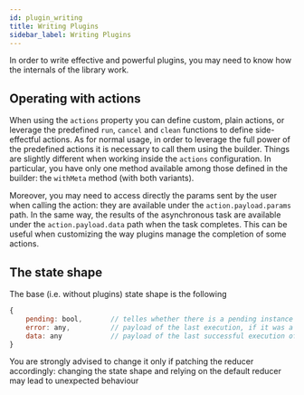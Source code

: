 ```yaml
---
id: plugin_writing
title: Writing Plugins
sidebar_label: Writing Plugins
---
```

In order to write effective and powerful plugins, you may need to know how the internals of the library work. 

## Operating with actions
When using the `actions` property you can define custom, plain actions, or leverage the predefined `run`, `cancel` and `clean` functions to define side-effectful actions. As for normal usage, in order to leverage the full power of the predefined actions it is necessary to call them using the builder. Things are slightly different when working inside the `actions` configuration. In particular, you have only one method available among those defined in the builder: the `withMeta` method (with both variants).

Moreover, you may need to access directly the params sent by the user when calling the action: they are available under the `action.payload.params` path. In the same way, the results of the asynchronous task are available under the `action.payload.data` path when the task completes. This can be useful when customizing the way plugins manage the completion of some actions.

## The state shape
The base (i.e. without plugins) state shape is the following
```js
{
    pending: bool,       // telles whether there is a pending instance of the task
    error: any,          // payload of the last execution, if it was a failing one
    data: any            // payload of the last successful execution of the task
}
```
You are strongly advised to change it only if patching the reducer accordingly: changing the state shape and relying on the default reducer may lead to unexpected behaviour
